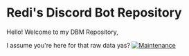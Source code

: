 # Redi's Discord Bot Repository

Hello! Welcome to my DBM Repository,

I assume you're here for that raw data yas?
[![Maintenance](https://img.shields.io/badge/Version-1.2-critical.svg)](https://bitbucket.org/lbesson/ansi-colors)